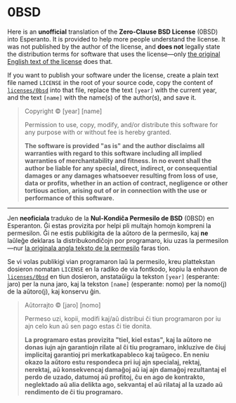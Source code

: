 # 0BSD

Here is an **unofficial** translation of the **Zero-Clause BSD License** (0BSD) into Esperanto. It is provided to help more people understand the license. It was not published by the author of the license, and **does not** legally state the distribution terms for software that uses the license—only [the original English text of the license](licenses/0bsd) does that.

If you want to publish your software under the license, create a plain text file named `LICENSE` in the root of your source code, copy the content of [`licenses/0bsd`](licenses/0bsd) into that file, replace the text `[year]` with the current year, and the text `[name]` with the name(s) of the author(s), and save it.

> Copyright © [year] [name]
>
> Permission to use, copy, modify, and/or distribute this software for any purpose with or without fee is hereby granted.
>
> **The software is provided "as is" and the author disclaims all warranties with regard to this software including all implied warranties of merchantability and fitness. In no event shall the author be liable for any special, direct, indirect, or consequential damages or any damages whatsoever resulting from loss of use, data or profits, whether in an action of contract, negligence or other tortious action, arising out of or in connection with the use or performance of this software.**

---

Jen **neoficiala** traduko de la **Nul-Kondiĉa Permesilo de BSD** (0BSD) en Esperanton. Ĝi estas provizita por helpi pli multajn homojn kompreni la permesilon. Ĝi ne estis publikigita de la aŭtoro de la permesilo, kaj **ne** laŭleĝe deklaras la distribukondiĉojn por programaro, kiu uzas la permesilon—nur [la originala angla teksto de la permesilo](licenses/0bsd) faras tion.

Se vi volas publikigi vian programaron laŭ la permesilo, kreu plattekstan dosieron nomatan `LICENSE` en la radiko de via fontkodo, kopiu la enhavon de [`licenses/0bsd`](licenses/0bsd) en tiun dosieron, anstataŭigu la tekston `[year]` (esperante: jaro) per la nuna jaro, kaj la tekston `[name]` (esperante: nomo) per la nomo(j) de la aŭtoro(j), kaj konservu ĝin.

> Aŭtorrajto © [jaro] [nomo]
>
> Permeso uzi, kopii, modifi kaj/aŭ distribui ĉi tiun programaron por iu ajn celo kun aŭ sen pago estas ĉi tie donita.
>
> **La programaro estas provizita "tiel, kiel estas", kaj la aŭtoro ne donas iujn ajn garantiojn rilate al ĉi tiu programaro, inkluzive de ĉiuj implicitaj garantioj pri merkatkapableco kaj taŭgeco. En neniu okazo la aŭtoro estu respondeca pri iuj ajn specialaj, rektaj, nerektaj, aŭ konsekvencaj damaĝoj aŭ iaj ajn damaĝoj rezultantaj el perdo de uzado, datumoj aŭ profitoj, ĉu en ago de kontrakto, neglektado aŭ alia delikta ago, sekvantaj el aŭ rilataj al la uzado aŭ rendimento de ĉi tiu programaro.**
